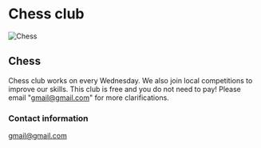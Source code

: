 # Chess club

![Chess](https://patch.com/img/cdn/users/886786/2012/04/T800x600/c2af7538ebdc54ec1db5d4350ebb8a69.jpg)

## Chess

Chess club works on every Wednesday. We also join local competitions to improve our skills. This club is free and you do not need to pay! Please email "gmail@gmail.com" for more clarifications. 

### Contact information

gmail@gmail.com
